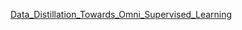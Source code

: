[Data_Distillation_Towards_Omni_Supervised_Learning](Data_Distillation_Towards_Omni_Supervised_Learning.pdf)
